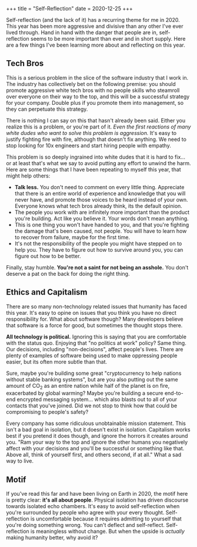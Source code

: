 +++
title = "Self-Reflection"
date = 2020-12-25
+++

Self-reflection (and the lack of it) has a recurring theme for me in 2020. This year has been more aggressive and divisive than any other I've ever lived through. Hand in hand with the danger that people are in, self-reflection seems to be more important than ever and in short supply. Here are a few things I've been learning more about and reflecting on this year.

## Tech Bros

This is a serious problem in the slice of the software industry that I work in. The industry has collectively bet on the following premise: you should promote aggressive white tech bros with no people skills who steamroll over everyone on their way to the top, and this will be a successful strategy for your company. Double plus if you promote them into management, so they can perpetuate this strategy.

There is nothing I can say on this that hasn't already been said. Either you realize this is a problem, or you're part of it. _Even the first reactions of many white dudes who want to solve this problem is aggression._ It's easy to justify fighting fire with fire, although that doesn't fix anything. We need to stop looking for 10x engineers and start hiring people with empathy.

This problem is so deeply ingrained into white dudes that it is hard to fix... or at least that's what we say to avoid putting any effort to unwind the harm. Here are some things that I have been repeating to myself this year, that might help others:

- **Talk less.** You don't need to comment on every little thing. Appreciate that there is an entire world of experience and knowledge that you will never have, and promote those voices to be heard instead of your own. Everyone knows what tech bros already think, its the default opinion.
- The people you work with are infinitely more important than the product you're building. Act like you believe it. Your words don't mean anything.
- This is one thing you won't have handed to you, and that you're fighting the damage that's been caused, not people. You will have to learn how to recover from failure, maybe for the first time.
- It's not the responsibility of the people you might have stepped on to help you. They have to figure out how to survive around you, you can figure out how to be better.

Finally, stay humble. **You're not a saint for not being an asshole.** You don't deserve a pat on the back for doing the right thing.


## Ethics and Capitalism

There are so many non-technology related issues that humanity has faced this year. It's easy to opine on issues that you think you have no direct responsibility for. What about software though? Many developers believe that software is a force for good, but sometimes the thought stops there.

**All technology is political.** Ignoring this is saying that you are comfortable with the status quo. Enjoying that "no politics at work" policy? Same thing. Our decisions, including "non-decisions", affect people's lives. There are plenty of examples of software being used to make oppressing people easier, but its often more subtle than that.

Sure, maybe you're building some great "cryptocurrency to help nations without stable banking systems", but are you also putting out the same amount of CO<sub>2</sub> as an entire nation while half of the planet is on fire, exacerbated by global warming? Maybe you're building a secure end-to-end encrypted messaging system... which also blasts out to all of your contacts that you've joined. Did we not stop to think how that could be compromising to people's safety?

Every company has some ridiculous unobtainable mission statement. This isn't a bad goal in isolation, but it doesn't exist in isolation. Capitalism works best if you pretend it does though, and ignore the horrors it creates around you. "Ram your way to the top and ignore the other humans you negatively affect with your decisions and you'll be successful or something like that. Above all, think of yourself first, and others second, if at all." What a sad way to live.


## Motif

If you've read this far and have been living on Earth in 2020, the motif here is pretty clear: **it's all about people**. Physical isolation has driven discourse towards isolated echo chambers. It's easy to avoid self-reflection when you're surrounded by people who agree with your every thought. Self-reflection is uncomfortable because it requires admitting to yourself that you're doing something wrong. You can't deflect and self-reflect. Self-reflection is meaningless without change. But when the upside is _actually_ making humanity better, why avoid it?

